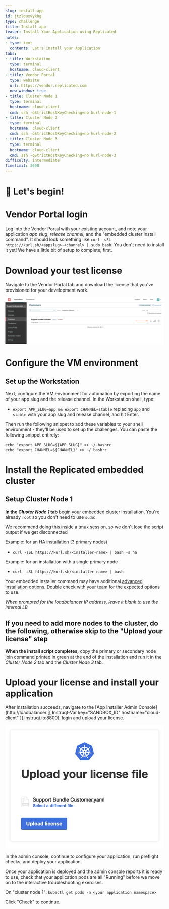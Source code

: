 ```yaml
---
slug: install-app
id: jtzlouxvykhg
type: challenge
title: Install app
teaser: Install Your Application using Replicated
notes:
- type: text
  contents: Let's install your Application
tabs:
- title: Workstation
  type: terminal
  hostname: cloud-client
- title: Vendor Portal
  type: website
  url: https://vendor.replicated.com
  new_window: true
- title: Cluster Node 1
  type: terminal
  hostname: cloud-client
  cmd: ssh -oStrictHostKeyChecking=no kurl-node-1
- title: Cluster Node 2
  type: terminal
  hostname: cloud-client
  cmd: ssh -oStrictHostKeyChecking=no kurl-node-2
- title: Cluster Node 3
  type: terminal
  hostname: cloud-client
  cmd: ssh -oStrictHostKeyChecking=no kurl-node-3
difficulty: intermediate
timelimit: 3600
---
```


🚀 Let's begin!
=================

# Vendor Portal login

Log into the Vendor Portal with your existing account, and note your application *app slug*, *release channel*, and the "embedded cluster install command".  It should look something like `curl -sSL https://kurl.sh/<appslug>-<channel> | sudo bash`.  You don't need to install it yet! We have a little bit of setup to complete, first.

# Download your test license

Navigate to the Vendor Portal tab and download the license that you've provisioned for your development work.

  ![Support Bundle Customer](../assets/support-bundle-customer.png)

# Configure the VM environment

## Set up the Workstation
Next, configure the VM environment for automation by exporting the name of your app slug and the release channel.  In the Workstation shell, type:
- `export APP_SLUG=app && export CHANNEL=stable`
replacing `app` and `stable` with your app slug and release channel, and hit Enter.

Then run the following snippet to add these variables to your shell environment - they'll be used to set up the challenges.  You can paste the following snippet entirely:

```shell
echo "export APP_SLUG=${APP_SLUG}" >> ~/.bashrc
echo "export CHANNEL=${CHANNEL}" >> ~/.bashrc
```

# Install the Replicated embedded cluster

## Setup Cluster Node 1
**In the ***Cluster Node 1*** tab** begin your embedded cluster installation.  You're already `root` so you don't need to use `sudo`:

We recommend doing this inside a tmux session, so we don't lose the script output if we get disconnected

Example: for an HA installation (3 primary nodes)
- `curl -sSL https://kurl.sh/<installer-name> | bash -s ha`

Example: for an installation with a single primary node
- `curl -sSL https://kurl.sh/<installer-name> | bash`

Your embedded installer command may have additional [advanced installation options](https://kurl.sh/docs/install-with-kurl/advanced-options).  Double check with your team for the expected options to use.

*When prompted for the loadbalancer IP address, leave it blank to use the internal LB*

## If you need to add more nodes to the cluster, do the following, otherwise skip to the "Upload your license" step
**When the install script completes,** copy the primary or secondary node join command printed in green at the end of the installation and run it in the *Cluster Node 2* tab and the *Cluster Node 3* tab.

# Upload your license and install your application

After installation succeeds, navigate to the [App Installer Admin Console](http://loadbalancer.[[ Instruqt-Var key="SANDBOX_ID" hostname="cloud-client" ]].instruqt.io:8800), login and upload your license.

  ![Application installer](../assets/deploy.png)

In the admin console, continue to configure your application, run preflight checks, and deploy your application.

Once your application is deployed and the admin console reports it is ready to use, check that your application pods are all "Running" before we move on to the interactive troubleshooting exercises.

On "cluster node 1": `kubectl get pods -n <your application namespace>`

Click "Check" to continue.
